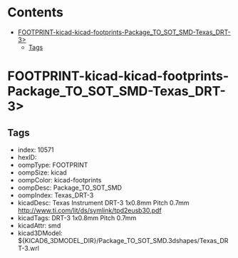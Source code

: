 



Contents
========

* [FOOTPRINT-kicad-kicad-footprints-Package_TO_SOT_SMD-Texas_DRT-3>](#footprint-kicad-kicad-footprints-package_to_sot_smd-texas_drt-3)
	* [Tags](#tags)

# FOOTPRINT-kicad-kicad-footprints-Package_TO_SOT_SMD-Texas_DRT-3>

## Tags

- index: 10571
- hexID: 
- oompType: FOOTPRINT
- oompSize: kicad
- oompColor: kicad-footprints
- oompDesc: Package_TO_SOT_SMD
- oompIndex: Texas_DRT-3
- kicadDesc: Texas Instrument DRT-3 1x0.8mm Pitch 0.7mm http://www.ti.com/lit/ds/symlink/tpd2eusb30.pdf
- kicadTags: DRT-3 1x0.8mm Pitch 0.7mm
- kicadAttr: smd
- kicad3DModel: ${KICAD6_3DMODEL_DIR}/Package_TO_SOT_SMD.3dshapes/Texas_DRT-3.wrl
